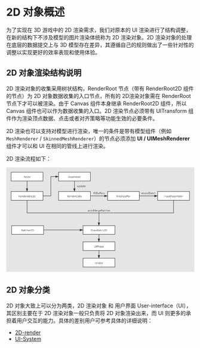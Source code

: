 # 2D 对象概述

为了实现在 3D 游戏中的 2D 渲染需求，我们对原本的 UI 渲染进行了结构调整，在新的结构下不涉及模型的图片渲染体统称为 2D 渲染对象。2D 渲染对象的处理在底层的数据提交上与 3D 模型存在差异，其遵循自己的规则做出了一些针对性的调整以实现更好的效率表现和使用体验。

## 2D 对象渲染结构说明

2D 渲染对象的收集采用树状结构，RenderRoot 节点（带有 RenderRoot2D 组件的节点）为 2D 对象数据收集的入口节点，所有的 2D渲染对象需在 RenderRoot 节点下才可以被渲染。由于 Canvas 组件本身继承 RenderRoot2D 组件，所以 Canvas 组件也可以作为数据收集的入口。2D 渲染节点必须带有 UITransform 组件作为渲染顶点数据、点击或者对齐策略等功能生效的必要条件。

2D 渲染也可以支持对模型进行渲染，唯一的条件是带有模型组件（例如 `MeshRenderer` / `SkinnedMeshRenderer`）的节点必须添加 **UI / UIMeshRenderer** 组件才可以和 UI 在相同的管线上进行渲染。

2D 渲染流程如下：

![render](render.png)

## 2D 对象分类

2D 对象大致上可以分为两类，2D 渲染对象 和 用户界面 User-interface（UI），其区别主要在于 2D 渲染对象一般只负责将 2D 对象渲染出来，而 UI 则更多的承担着用户交互的能力。具体的差别用户可参考具体的详细说明：

- [2D-render](2d-render/index.md)
- [UI-System](ui-system/index.md)
